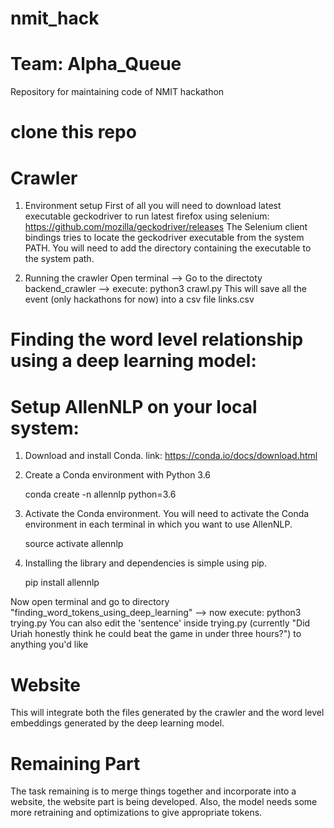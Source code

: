 # nmit_hack
# Team: Alpha_Queue
Repository for maintaining code of NMIT hackathon
# clone this repo
# Crawler
1. Environment setup
First of all you will need to download latest executable geckodriver to run latest firefox using selenium: https://github.com/mozilla/geckodriver/releases
The Selenium client bindings tries to locate the geckodriver executable from the system PATH. You will need to add the directory containing the executable to the system path.

2. Running the crawler
Open terminal --> Go to the directoty backend_crawler --> execute: python3 crawl.py
This will save all the event (only hackathons for now) into a csv file links.csv

# Finding the word level relationship using a deep learning model:

  # Setup AllenNLP on your local system:


   1. Download and install Conda. link: https://conda.io/docs/download.html

   2. Create a Conda environment with Python 3.6

        conda create -n allennlp python=3.6

   3. Activate the Conda environment. You will need to activate the Conda environment in each terminal in which you want to use AllenNLP.

        source activate allennlp
        
   4. Installing the library and dependencies is simple using pip.

        pip install allennlp
   
 Now open terminal and go to directory "finding_word_tokens_using_deep_learning" --> now execute: python3 trying.py
 You can also edit the 'sentence' inside trying.py (currently "Did Uriah honestly think he could beat the game in under three hours?") to anything you'd like
 
# Website
This will integrate both the files generated by the crawler and the word level embeddings generated by the deep learning model.

# Remaining Part
The task remaining is to merge things together and incorporate into a website, the website part is being developed.
Also, the model needs some more retraining and optimizations to give appropriate tokens.
